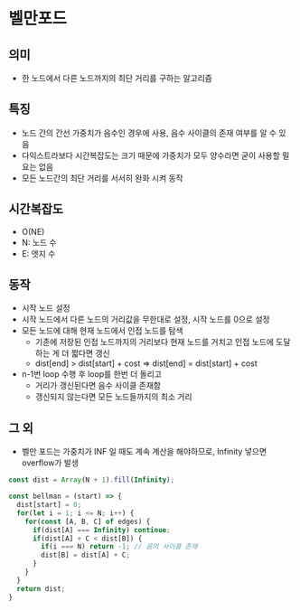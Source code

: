 # 벨만포드
## 의미
- 한 노드에서 다른 노드까지의 최단 거리를 구하는 알고리즘
## 특징
- 노드 간의 간선 가중치가 음수인 경우에 사용, 음수 사이클의 존재 여부를 알 수 있음
- 다익스트라보다 시간복잡도는 크기 때문에 가중치가 모두 양수라면 굳이 사용할 필요는 없음
- 모든 노드간의 최단 거리를 서서히 완화 시켜 동작
## 시간복잡도
- O(NE)
- N: 노드 수
- E: 엣지 수
## 동작
- 시작 노드 설정
- 시작 노드에서 다른 노드의 거리값을 무한대로 설정, 시작 노드를 0으로 설정
- 모든 노드에 대해 현재 노드에서 인접 노드를 탐색 
  - 기존에 저장된 인접 노드까지의 거리보다 현재 노드를 거치고 인접 노드에 도달하는 게 더 짧다면 갱신
  - dist[end] > dist[start] + cost => dist[end] = dist[start] + cost
- n-1번 loop 수행 후 loop를 한번 더 돌리고 
  - 거리가 갱신된다면 음수 사이클 존재함
  - 갱신되지 않는다면 모든 노드들까지의 최소 거리
## 그 외
- 벨만 포드는 가중치가 INF 일 때도 계속 계산을 해야하므로, Infinity 넣으면 overflow가 발생
```js
const dist = Array(N + 1).fill(Infinity);

const bellman = (start) => {
  dist[start] = 0;
  for(let i = 1; i <= N; i++) {
    for(const [A, B, C] of edges) {
      if(dist[A] === Infinity) continue;
      if(dist[A] + C < dist[B]) {
        if(i === N) return -1; // 음의 사이클 존재
        dist[B] = dist[A] + C;
      }
    }
  }
  return dist;
}
```